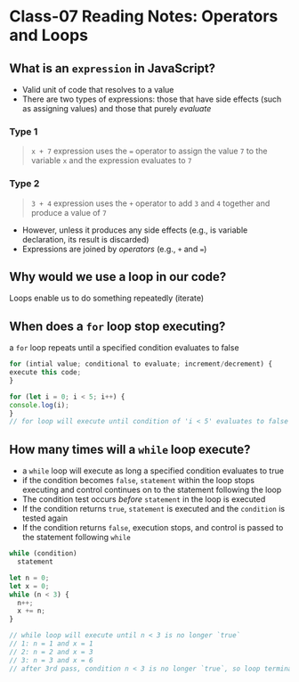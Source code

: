 # Class-07 Reading Notes: Operators and Loops

## What is an `expression` in JavaScript?

- Valid unit of code that resolves to a value
- There are two types of expressions: those that have side effects (such as assigning values) and those that purely *evaluate*

### Type 1

>`x + 7` expression uses the `=` operator to assign the value `7` to the variable `x` and the expression evaluates to `7`

### Type 2

>`3 + 4` expression uses the `+` operator to add `3` and `4` together and produce a value of `7`

- However, unless it produces any side effects (e.g., is variable declaration, its result is discarded)
- Expressions are joined by *operators* (e.g., `+` and `=`)

## Why would we use a loop in our code?

Loops enable us to do something repeatedly (iterate)

## When does a `for` loop stop executing?

a `for` loop repeats until a specified condition evaluates to false

```js
for (intial value; conditional to evaluate; increment/decrement) {
execute this code;
}

for (let i = 0; i < 5; i++) {
console.log(i);
}
// for loop will execute until condition of 'i < 5' evaluates to false
```

## How many times will a `while` loop execute?

- a `while` loop will execute as long a specified condition evaluates to true
- if the condition becomes `false`, `statement` within the loop stops executing and control continues on to the statement following the loop
- The condition test occurs *before* `statement` in the loop is executed
- If the condition returns `true`, `statement` is executed and the `condition` is tested again
- If the condition returns `false`, execution stops, and control is passed to the statement following `while`

```js
while (condition)
  statement

let n = 0;
let x = 0;
while (n < 3) {
  n++;
  x += n;
}

// while loop will execute until n < 3 is no longer `true`
// 1: n = 1 and x = 1
// 2: n = 2 and x = 3
// 3: n = 3 and x = 6
// after 3rd pass, condition n < 3 is no longer `true`, so loop terminates

```
